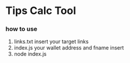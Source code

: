 # Tips Calc Tool

### how to use
1. links.txt insert your target links
2. index.js your wallet address and fname insert
3. node index.js
